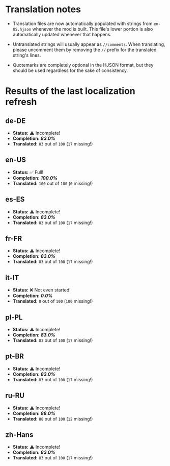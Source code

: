 # Translation notes
- Translation files are now automatically populated with strings from `en-US.hjson` whenever the mod is built. This file's lower portion is also automatically updated whenever that happens.

- Untranslated strings will usually appear as `//comments`. When translating, please uncomment them by removing the `//` prefix for the translated string's lines.

- Quotemarks are completely optional in the HJSON format, but they should be used regardless for the sake of consistency.

# Results of the last localization refresh

## de-DE
- **Status:** ⚠️ Incomplete!
- **Completion:** ***83.0%***
- **Translated:** `83` out of `100` (`17` missing!)

## en-US
- **Status:** ✅ Full!
- **Completion:** ***100.0%***
- **Translated:** `100` out of `100` (`0` missing!)

## es-ES
- **Status:** ⚠️ Incomplete!
- **Completion:** ***83.0%***
- **Translated:** `83` out of `100` (`17` missing!)

## fr-FR
- **Status:** ⚠️ Incomplete!
- **Completion:** ***83.0%***
- **Translated:** `83` out of `100` (`17` missing!)

## it-IT
- **Status:** ❌ Not even started!
- **Completion:** ***0.0%***
- **Translated:** `0` out of `100` (`100` missing!)

## pl-PL
- **Status:** ⚠️ Incomplete!
- **Completion:** ***83.0%***
- **Translated:** `83` out of `100` (`17` missing!)

## pt-BR
- **Status:** ⚠️ Incomplete!
- **Completion:** ***83.0%***
- **Translated:** `83` out of `100` (`17` missing!)

## ru-RU
- **Status:** ⚠️ Incomplete!
- **Completion:** ***88.0%***
- **Translated:** `88` out of `100` (`12` missing!)

## zh-Hans
- **Status:** ⚠️ Incomplete!
- **Completion:** ***83.0%***
- **Translated:** `83` out of `100` (`17` missing!)

